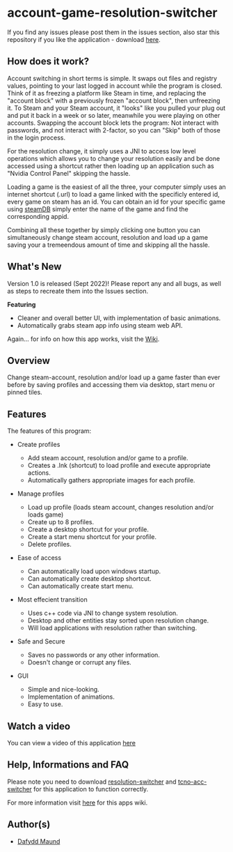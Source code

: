 # account-game-resolution-switcher
If you find any issues please post them in the issues section, also star this repository if you like the application - download [here](https://github.com/Stryzhh/account-game-resolution-switcher/releases).

## How does it work?
Account switching in short terms is simple. It swaps out files and registry values, pointing to your last logged in account while the program is closed. Think of it as freezing a platform like Steam in time, and replacing the "account block" with a previously frozen "account block", then unfreezing it. To Steam and your Steam account, it "looks" like you pulled your plug out and put it back in a week or so later, meanwhile you were playing on other accounts. Swapping the account block lets the program: Not interact with passwords, and not interact with 2-factor, so you can "Skip" both of those in the login process. 

For the resolution change, it simply uses a JNI to access low level operations which allows you to change your resolution easily and be done accessed using a shortcut rather then loading up an application such as "Nvidia Control Panel" skipping the hassle.

Loading a game is the easiest of all the three, your computer simply uses an internet shortcut (.url) to load a game linked with the specificly entered id, every game on steam has an id. You can obtain an id for your specific game using [steamDB](https://steamdb.info/) simply enter the name of the game and find the corresponding appid.

Combining all these together by simply clicking one button you can simultaneously change steam account, resolution and load up a game saving your a tremeendous amount of time and skipping all the hassle.

## What's New
Version 1.0 is released (Sept 2022)! Please report any and all bugs, as well as steps to recreate them into the Issues section.

**Featuring**
 * Cleaner and overall better UI, with implementation of basic animations. 
 * Automatically grabs steam app info using steam web API.

Again... for info on how this app works, visit the [Wiki](https://github.com/Stryzhh/account-game-resolution-switcher/wiki).

## Overview
Change steam-account, resolution and/or load up a game faster than ever before by saving profiles and accessing them via desktop, start menu or pinned tiles.

## Features

The features of this program:

* Create profiles
  * Add steam account, resolution and/or game to a profile.
  * Creates a .lnk (shortcut) to load profile and execute appropriate actions.
  * Automatically gathers appropriate images for each profile.

* Manage profiles
  * Load up profile (loads steam account, changes resolution and/or loads game)
  * Create up to 8 profiles.
  * Create a desktop shortcut for your profile.
  * Create a start menu shortcut  for your profile.
  * Delete profiles.

* Ease of access
  * Can automatically load upon windows startup.
  * Can automatically create desktop shortcut.
  * Can automatically create start menu.

* Most effecient transition
  * Uses c++ code via JNI to change system resolution.
  * Desktop and other entities stay sorted upon resolution change.
  * Will load applications with resolution rather than switching.

* Safe and Secure
  * Saves no passwords or any other information.
  * Doesn't change or corrupt any files.

* GUI
  * Simple and nice-looking.
  * Implementation of animations.
  * Easy to use.

## Watch a video
You can view a video of this application [here](https://www.youtube.com/watch?v=dQw4w9WgXcQ)

## Help, Informations and FAQ
Please note you need to download [resolution-switcher](https://github.com/Stryzhh/resolution-switcher) and [tcno-acc-switcher](https://github.com/TcNobo/TcNo-Acc-Switcher) for this application to function correctly.

For more information visit [here](https://github.com/Stryzhh/account-game-resolution-switcher/wiki) for this apps wiki.

## Author(s)
* [Dafydd Maund](https://github.com/Stryzhh)
